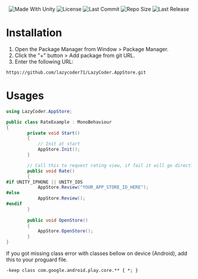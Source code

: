 <p align="center">
  <a>
    <img alt="Made With Unity" src="https://img.shields.io/badge/made%20with-Unity-57b9d3.svg?logo=Unity">
  </a>
  <a>
    <img alt="License" src="https://img.shields.io/github/license/lazycoder71/LazyCoder.AppStore?logo=github">
  </a>
  <a>
    <img alt="Last Commit" src="https://img.shields.io/github/last-commit/lazycoder71/LazyCoder.AppStore?logo=Mapbox&color=orange">
  </a>
  <a>
    <img alt="Repo Size" src="https://img.shields.io/github/repo-size/lazycoder71/LazyCoder.AppStore?logo=VirtualBox">
  </a>
  <a>
    <img alt="Last Release" src="https://img.shields.io/github/v/release/lazycoder71/LazyCoder.AppStore?include_prereleases&logo=Dropbox&color=yellow">
  </a>
</p>

# Installation

1. Open the Package Manager from Window > Package Manager.
2. Click the "+" button > Add package from git URL.
3. Enter the following URL:

```
https://github.com/lazycoder71/LazyCoder.AppStore.git
```

# Usages

```csharp
using LazyCoder.AppStore;

public class RateExample : MonoBehaviour
{
        private void Start()
        {
            // Init at start
            AppStore.Init();
        }

        // Call this to request rating view, if fail it will go directly to store page
        public void Rate()
        {
#if UNITY_IPHONE || UNITY_IOS
            AppStore.Review("YOUR_APP_STORE_ID_HERE");
#else
            AppStore.Review();
#endif
        }
		
		public void OpenStore()
		{
			AppStore.OpenStore();
		}
}
```

If you got missing class error with classes bellow on device (Android), add this to your proguard file.

```text
-keep class com.google.android.play.core.** { *; }
```
